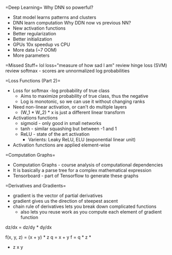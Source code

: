 =Deep Learning=
Why DNN so powerful?
* Stat model learns patterns and clusters
* DNN learn computation
Why DDN now vs previous NN?
* New activation functions
* Better regularization
* Better initialization
* GPUs 10x speedup vs CPU
* More data (~7 OOM)
* More parameters

=Missed Stuff=
lol loss="measure of how sad I am"
review hinge loss (SVM)
review softmax - scores are unnormalized log probabilities

=Loss Functions (Part 2)=
* Loss for softmax -log probability of true class
  * Aims to maximize probability of true class, thus the negative
  * Log is monotonic, so we can use it without changing ranks
* Need non-linear activation, or can't do multiple layers
  * (W_1 * W_2) * x is just a different linear transform
* Activations functions
  * sigmoid - only good in small networks
  * tanh - similar squashing but between -1 and 1
  * ReLU - state of the art activation
    * Varients: Leaky ReLU, ELU (exponential linear unit)
* Activation functions are applied element-wise

=Computation Graphs=
* Computation Graphs - course analysis of computational dependencies
* It is basically a parse tree for a complex mathematical expression
* Tensorboard - part of Tensorflow to generate these graphs

=Derivatives and Gradients=
* gradient is the vector of partial derivatives
* gradient gives us the direction of steepest ascent
* chain rule of derivatives lets you break down complicated functions
  * also lets you reuse work as you compute each element of gradient function

dz/dx = dz/dy * dy/dx

f(x, y, z) = (x + y) * z
q = x + y
f = q * z
   *
 +   z
x y

